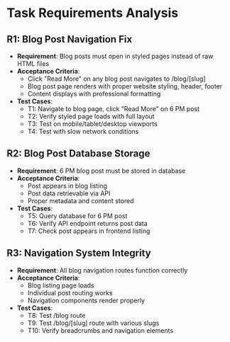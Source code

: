 # Task Requirements Analysis

## R1: Blog Post Navigation Fix
- **Requirement**: Blog posts must open in styled pages instead of raw HTML files
- **Acceptance Criteria**: 
  - Click "Read More" on any blog post navigates to /blog/[slug]
  - Blog post page renders with proper website styling, header, footer
  - Content displays with professional formatting
- **Test Cases**:
  - T1: Navigate to blog page, click "Read More" on 6 PM post
  - T2: Verify styled page loads with full layout
  - T3: Test on mobile/tablet/desktop viewports
  - T4: Test with slow network conditions

## R2: Blog Post Database Storage
- **Requirement**: 6 PM blog post must be stored in database
- **Acceptance Criteria**:
  - Post appears in blog listing
  - Post data retrievable via API
  - Proper metadata and content stored
- **Test Cases**:
  - T5: Query database for 6 PM post
  - T6: Verify API endpoint returns post data
  - T7: Check post appears in frontend listing

## R3: Navigation System Integrity
- **Requirement**: All blog navigation routes function correctly
- **Acceptance Criteria**:
  - Blog listing page loads
  - Individual post routing works
  - Navigation components render properly
- **Test Cases**:
  - T8: Test /blog route
  - T9: Test /blog/[slug] route with various slugs
  - T10: Verify breadcrumbs and navigation elements